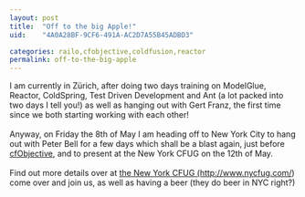 ```yaml
---
layout: post
title:  "Off to the big Apple!"
uid:	"4A0A28BF-9CF6-491A-AC2D7A55B45ADBD3"

categories: railo,cfobjective,coldfusion,reactor
permalink: off-to-the-big-apple
---
```

<p>I am currently in Zürich, after doing two days training on ModelGlue, Reactor, ColdSpring, Test Driven Development and Ant (a lot packed into two days I tell you!) as well as hanging out with Gert Franz, the first time since we both starting working with each other!<br /><br />Anyway, on Friday the 8th of May I am heading off to New York City to hang out with Peter Bell for a few days which shall be a blast again, just before <a href="http://www.cfobjective.com/">cfObjective</a>, and to present at the New York CFUG on the 12th of May. <br /><br />Find out more details over at <a href="http://www.nycfug.com/">the New York CFUG (http://www.nycfug.com/</a>) come over and join us, as well as having a beer (they do beer in NYC right?)</p>